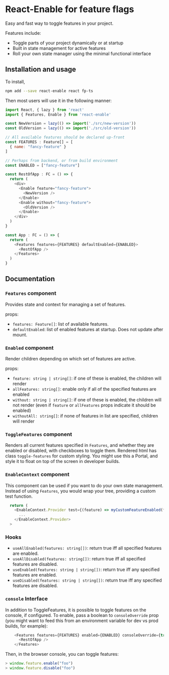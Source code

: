 # React-Enable for feature flags

Easy and fast way to toggle features in your project.

Features include:

* Toggle parts of your project dynamically or at startup
* Built in state management for active features
* Roll your own state manager using the minimal functional interface

## Installation and usage

To install,

```sh
npm add --save react-enable react fp-ts
```

Then most users will use it in the following manner:

```js
import React, { lazy } from 'react'
import { Features, Enable } from 'react-enable'

const NewVersion = lazy(() => import('./src/new-version'))
const OldVersion = lazy(() => import('./src/old-version'))

// All available features should be declared up-front
const FEATURES : Feature[] = [
  { name: "fancy-feature" }
]

// Perhaps from backend, or from build environment
const ENABLED = ["fancy-feature"]

const RestOfApp : FC = () => {
  return (
    <div>
      <Enable feature="fancy-feature">
        <NewVersion />
      </Enable>
      <Enable without="fancy-feature">
        <OldVersion />
      </Enable>
    </div>
  )
}

const App : FC = () => {
  return (
    <Features features={FEATURES} defaultEnabled={ENABLED}>
      <RestOfApp />
    </Features>
  )
}
```

## Documentation

### `Features` component

Provides state and context for managing a set of features.

props:

- `features: Feature[]`: list of available features.
- `defaultEnabled`: list of enabled features at startup. Does not update after mount.

### `Enabled` component

Render children depending on which set of features are active.

props:

- `feature: string | string[]`: if one of these is enabled, the children will render
- `allFeatures: string[]`: enable only if all of the specified features are enabled
- `without: string | string[]`: if one of these is enabled, the children will not render (even if `feature`
  or `allFeatures` props indicate it should be enabled)
- `withoutAll: string[]`: if none of features in list are specified, children will render

### `ToggleFeatures` component

Renders all current features specified in `Features`, and whether they are enabled or disabled,
with checkboxes to toggle them.
Rendered html has class `toggle-features` for custom styling. You might use this a Portal,
and style it to float on top of the screen in developer builds.

### `EnableContext` component

This component can be used if you want to do your own state management.
Instead of using `Features`, you would wrap your tree, providing a custom test function.

```js
  return (
    <EnableContext.Provider test={(feature) => myCustomFeatureEnabled(feature)}>
      ...
    </EnableContext.Provider>
  >
```

### Hooks

- `useAllEnabled(features: string[])`:  return true iff all specified features are enabled.
- `useAllDisabled(features: string[])`: return true iff all specified features are disabled.
- `useEnabled(features: string | string[])`: return true iff any specified features are enabled.
- `useDisabled(features: string | string[])`: return true iff any specified features are disabled.


### `console` Interface

In addition to ToggleFeatures, it is possible to toggle features on the console, if configured. To enable,
pass a boolean to `consoleOverride` prop (you might want to feed this from an environment variable for dev vs
prod builds, for example):

```js
    <Features features={FEATURES} enabled={ENABLED} consoleOverride={true}>
      <RestOfApp />
    </Features>
```

Then, in the browser console, you can toggle features:

```js
> window.feature.enable("foo")
> window.feature.disable("foo")
```

